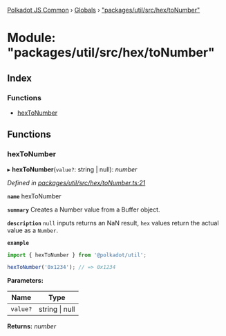 [Polkadot JS Common](../README.md) › [Globals](../globals.md) › ["packages/util/src/hex/toNumber"](_packages_util_src_hex_tonumber_.md)

# Module: "packages/util/src/hex/toNumber"

## Index

### Functions

* [hexToNumber](_packages_util_src_hex_tonumber_.md#hextonumber)

## Functions

###  hexToNumber

▸ **hexToNumber**(`value?`: string | null): *number*

*Defined in [packages/util/src/hex/toNumber.ts:21](https://github.com/polkadot-js/common/blob/8554d470/packages/util/src/hex/toNumber.ts#L21)*

**`name`** hexToNumber

**`summary`** Creates a Number value from a Buffer object.

**`description`** 
`null` inputs returns an NaN result, `hex` values return the actual value as a `Number`.

**`example`** 
<BR>

```javascript
import { hexToNumber } from '@polkadot/util';

hexToNumber('0x1234'); // => 0x1234
```

**Parameters:**

Name | Type |
------ | ------ |
`value?` | string &#124; null |

**Returns:** *number*
